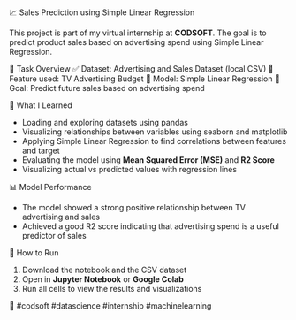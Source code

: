 📈 Sales Prediction using Simple Linear Regression

This project is part of my virtual internship at **CODSOFT**.
The goal is to predict product sales based on advertising spend using Simple Linear Regression.

📁 Task Overview
✅ Dataset: Advertising and Sales Dataset (local CSV)
📐 Feature used: TV Advertising Budget
🧠 Model: Simple Linear Regression
🎯 Goal: Predict future sales based on advertising spend

🧠 What I Learned

* Loading and exploring datasets using pandas
* Visualizing relationships between variables using seaborn and matplotlib
* Applying Simple Linear Regression to find correlations between features and target
* Evaluating the model using **Mean Squared Error (MSE)** and **R2 Score**
* Visualizing actual vs predicted values with regression lines

📊 Model Performance

* The model showed a strong positive relationship between TV advertising and sales
* Achieved a good R2 score indicating that advertising spend is a useful predictor of sales

📌 How to Run

1. Download the notebook and the CSV dataset
2. Open in **Jupyter Notebook** or **Google Colab**
3. Run all cells to view the results and visualizations

💼 #codsoft #datascience #internship #machinelearning
